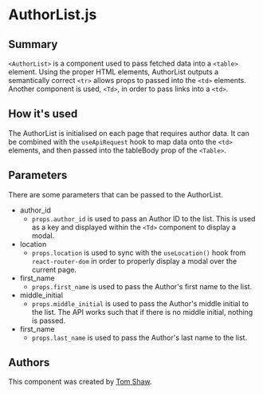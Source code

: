 # AuthorList.js

## Summary
`<AuthorList>` is a component used to pass fetched data into a `<table>` element. Using the proper HTML elements, AuthorList outputs a semantically correct `<tr>` allows props to passed into the `<td>` elements. Another component is used, `<Td>`, in order to pass links into a `<td>`.

## How it's used
The AuthorList is initialised on each page that requires author data. It can be combined with the `useApiRequest` hook to map data onto the `<td>` elements, and then passed into the tableBody prop of the `<Table>`.

## Parameters
There are some parameters that can be passed to the AuthorList.
* author_id
    * `props.author_id` is used to pass an Author ID to the list. This is used as a key and displayed within the `<Td>` component to display a modal.
* location
    * `props.location` is used to sync with the `useLocation()` hook from `react-router-dom` in order to properly display a modal over the current page.
* first_name
    * `props.first_name` is used to pass the Author's first name to the list.
* middle_initial
    * `props.middle_initial` is used to pass the Author's middle initial to the list. The API works such that if there is no middle initial, nothing is passed.
* first_name
    * `props.last_name` is used to pass the Author's last name to the list.

## Authors

This component was created by [Tom Shaw](https://github.com/tomshaw650).